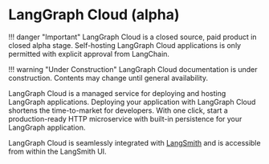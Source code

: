 # LangGraph Cloud (alpha)

!!! danger "Important"
    LangGraph Cloud is a closed source, paid product in closed alpha stage. Self-hosting LangGraph Cloud applications is only permitted with explicit approval from LangChain.

!!! warning "Under Construction"
    LangGraph Cloud documentation is under construction. Contents may change until general availability.

LangGraph Cloud is a managed service for deploying and hosting LangGraph applications. Deploying your application with LangGraph Cloud shortens the time-to-market for developers. With one click, start a production-ready HTTP microservice with built-in persistence for your LangGraph application.

LangGraph Cloud is seamlessly integrated with [LangSmith](https://www.langchain.com/langsmith) and is accessible from within the LangSmith UI.
